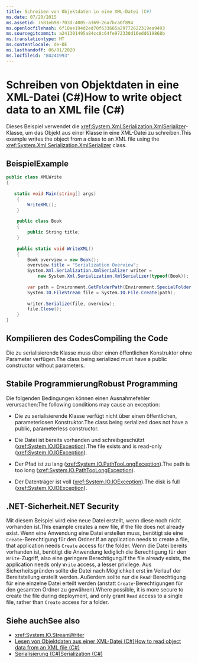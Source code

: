 ```yaml
---
title: Schreiben von Objektdaten in eine XML-Datei (C#)
ms.date: 07/20/2015
ms.assetid: 7681eb98-703d-4005-a369-26a7bca0f894
ms.openlocfilehash: 6f18ae194d2ed70f633665a29772622319ea9493
ms.sourcegitcommit: a241301495a84cc8c64fe972330d16edd619868b
ms.translationtype: HT
ms.contentlocale: de-DE
ms.lasthandoff: 06/01/2020
ms.locfileid: "84241993"
---
```

# <a name="how-to-write-object-data-to-an-xml-file-c"></a><span data-ttu-id="42b0f-102">Schreiben von Objektdaten in eine XML-Datei (C#)</span><span class="sxs-lookup"><span data-stu-id="42b0f-102">How to write object data to an XML file (C#)</span></span>
<span data-ttu-id="42b0f-103">Dieses Beispiel verwendet die <xref:System.Xml.Serialization.XmlSerializer>-Klasse, um das Objekt aus einer Klasse in eine XML-Datei zu schreiben.</span><span class="sxs-lookup"><span data-stu-id="42b0f-103">This example writes the object from a class to an XML file using the <xref:System.Xml.Serialization.XmlSerializer> class.</span></span>  
  
## <a name="example"></a><span data-ttu-id="42b0f-104">Beispiel</span><span class="sxs-lookup"><span data-stu-id="42b0f-104">Example</span></span>  
  
```csharp  
public class XMLWrite  
{  
  
   static void Main(string[] args)  
    {  
        WriteXML();  
    }  
  
    public class Book  
    {  
        public String title;
    }  
  
    public static void WriteXML()  
    {  
        Book overview = new Book();  
        overview.title = "Serialization Overview";  
        System.Xml.Serialization.XmlSerializer writer =
            new System.Xml.Serialization.XmlSerializer(typeof(Book));  
  
        var path = Environment.GetFolderPath(Environment.SpecialFolder.MyDocuments) + "//SerializationOverview.xml";  
        System.IO.FileStream file = System.IO.File.Create(path);  
  
        writer.Serialize(file, overview);  
        file.Close();  
    }  
}  
```  
  
## <a name="compiling-the-code"></a><span data-ttu-id="42b0f-105">Kompilieren des Codes</span><span class="sxs-lookup"><span data-stu-id="42b0f-105">Compiling the Code</span></span>  
 <span data-ttu-id="42b0f-106">Die zu serialisierende Klasse muss über einen öffentlichen Konstruktor ohne Parameter verfügen.</span><span class="sxs-lookup"><span data-stu-id="42b0f-106">The class being serialized must have a public constructor without parameters.</span></span>  
  
## <a name="robust-programming"></a><span data-ttu-id="42b0f-107">Stabile Programmierung</span><span class="sxs-lookup"><span data-stu-id="42b0f-107">Robust Programming</span></span>  
 <span data-ttu-id="42b0f-108">Die folgenden Bedingungen können einen Ausnahmefehler verursachen:</span><span class="sxs-lookup"><span data-stu-id="42b0f-108">The following conditions may cause an exception:</span></span>  
  
- <span data-ttu-id="42b0f-109">Die zu serialisierende Klasse verfügt nicht über einen öffentlichen, parameterlosen Konstruktor.</span><span class="sxs-lookup"><span data-stu-id="42b0f-109">The class being serialized does not have a public, parameterless constructor.</span></span>  
  
- <span data-ttu-id="42b0f-110">Die Datei ist bereits vorhanden und schreibgeschützt (<xref:System.IO.IOException>).</span><span class="sxs-lookup"><span data-stu-id="42b0f-110">The file exists and is read-only (<xref:System.IO.IOException>).</span></span>  
  
- <span data-ttu-id="42b0f-111">Der Pfad ist zu lang (<xref:System.IO.PathTooLongException>).</span><span class="sxs-lookup"><span data-stu-id="42b0f-111">The path is too long (<xref:System.IO.PathTooLongException>).</span></span>  
  
- <span data-ttu-id="42b0f-112">Der Datenträger ist voll (<xref:System.IO.IOException>).</span><span class="sxs-lookup"><span data-stu-id="42b0f-112">The disk is full (<xref:System.IO.IOException>).</span></span>  
  
## <a name="net-security"></a><span data-ttu-id="42b0f-113">.NET-Sicherheit</span><span class="sxs-lookup"><span data-stu-id="42b0f-113">.NET Security</span></span>  
 <span data-ttu-id="42b0f-114">Mit diesem Beispiel wird eine neue Datei erstellt, wenn diese noch nicht vorhanden ist.</span><span class="sxs-lookup"><span data-stu-id="42b0f-114">This example creates a new file, if the file does not already exist.</span></span> <span data-ttu-id="42b0f-115">Wenn eine Anwendung eine Datei erstellen muss, benötigt sie eine `Create`-Berechtigung für den Ordner.</span><span class="sxs-lookup"><span data-stu-id="42b0f-115">If an application needs to create a file, that application needs `Create` access for the folder.</span></span> <span data-ttu-id="42b0f-116">Wenn die Datei bereits vorhanden ist, benötigt die Anwendung lediglich die Berechtigung für den `Write`-Zugriff, also eine geringere Berechtigung.</span><span class="sxs-lookup"><span data-stu-id="42b0f-116">If the file already exists, the application needs only `Write` access, a lesser privilege.</span></span> <span data-ttu-id="42b0f-117">Aus Sicherheitsgründen sollte die Datei nach Möglichkeit erst im Verlauf der Bereitstellung erstellt werden. Außerdem sollte nur die `Read`-Berechtigung für eine einzelne Datei erteilt werden (anstatt `Create`-Berechtigungen für den gesamten Ordner zu gewähren).</span><span class="sxs-lookup"><span data-stu-id="42b0f-117">Where possible, it is more secure to create the file during deployment, and only grant `Read` access to a single file, rather than `Create` access for a folder.</span></span>  
  
## <a name="see-also"></a><span data-ttu-id="42b0f-118">Siehe auch</span><span class="sxs-lookup"><span data-stu-id="42b0f-118">See also</span></span>

- <xref:System.IO.StreamWriter>
- [<span data-ttu-id="42b0f-119">Lesen von Objektdaten aus einer XML-Datei (C#)</span><span class="sxs-lookup"><span data-stu-id="42b0f-119">How to read object data from an XML file (C#)</span></span>](./how-to-read-object-data-from-an-xml-file.md)
- [<span data-ttu-id="42b0f-120">Serialisierung (C#)</span><span class="sxs-lookup"><span data-stu-id="42b0f-120">Serialization (C#)</span></span>](./index.md)
